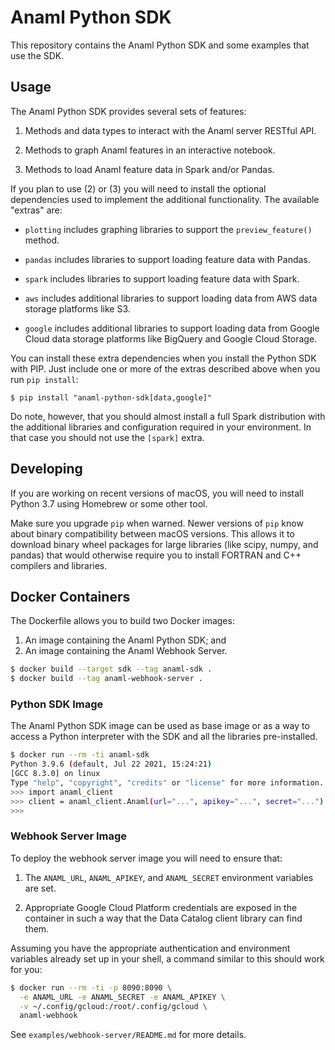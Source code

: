 Anaml Python SDK
================

This repository contains the Anaml Python SDK and some examples that use the
SDK.

Usage
-----

The Anaml Python SDK provides several sets of features:

1. Methods and data types to interact with the Anaml server RESTful API.

2. Methods to graph Anaml features in an interactive notebook.

3. Methods to load Anaml feature data in Spark and/or Pandas.

If you plan to use (2) or (3) you will need to install the optional dependencies
used to implement the additional functionality. The available "extras" are:

- `plotting` includes graphing libraries to support the `preview_feature()`
  method.

- `pandas` includes libraries to support loading feature data with Pandas.

- `spark` includes libraries to support loading feature data with Spark.

- `aws` includes additional libraries to support loading data from AWS data
  storage platforms like S3.

- `google` includes additional libraries to support loading data from Google
  Cloud data storage platforms like BigQuery and Google Cloud Storage.

You can install these extra dependencies when you install the Python SDK with
PIP. Just include one or more of the extras described above when you run
`pip install`:

```shell
$ pip install "anaml-python-sdk[data,google]"
```

Do note, however, that you should almost install a full Spark distribution with
the additional libraries and configuration required in your environment. In that
case you should not use the `[spark]` extra.

Developing
----------

If you are working on recent versions of macOS, you will need to install Python
3.7 using Homebrew or some other tool.

Make sure you upgrade `pip` when warned. Newer versions of `pip` know about
binary compatibility between macOS versions. This allows it to download binary
wheel packages for large libraries (like scipy, numpy, and pandas) that would
otherwise require you to install FORTRAN and C++ compilers and libraries.

Docker Containers
-----------------

The Dockerfile allows you to build two Docker images:

1. An image containing the Anaml Python SDK; and
2. An image containing the Anaml Webhook Server.

```bash
$ docker build --target sdk --tag anaml-sdk .
$ docker build --tag anaml-webhook-server .
```

### Python SDK Image

The Anaml Python SDK image can be used as base image or as a way to access a
Python interpreter with the SDK and all the libraries pre-installed.

```bash
$ docker run --rm -ti anaml-sdk
Python 3.9.6 (default, Jul 22 2021, 15:24:21)
[GCC 8.3.0] on linux
Type "help", "copyright", "credits" or "license" for more information.
>>> import anaml_client
>>> client = anaml_client.Anaml(url="...", apikey="...", secret="...")
>>>
```

### Webhook Server Image

To deploy the webhook server image you will need to ensure that:

1. The `ANAML_URL`, `ANAML_APIKEY`, and `ANAML_SECRET` environment variables are
   set.

2. Appropriate Google Cloud Platform credentials are exposed in the container in
   such a way that the Data Catalog client library can find them.

Assuming you have the appropriate authentication and environment variables
already set up in your shell, a command similar to this should work for you:

```bash
$ docker run --rm -ti -p 8090:8090 \
  -e ANAML_URL -e ANAML_SECRET -e ANAML_APIKEY \
  -v ~/.config/gcloud:/root/.config/gcloud \
  anaml-webhook
```

See `examples/webhook-server/README.md` for more details.
